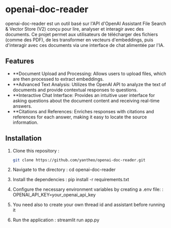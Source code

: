 # openai-doc-reader

openai-doc-reader est un outil basé sur l'API d'OpenAI Assistant File Search & Vector Store (V2) conçu pour lire, analyser et interagir avec des documents. Ce projet permet aux utilisateurs de télécharger des fichiers (comme des PDF), de les transformer en vecteurs d'embeddings, puis d'interagir avec ces documents via une interface de chat alimentée par l'IA.

## Features

- **Document Upload and Processing: Allows users to upload files, which are then processed to extract embeddings.
- **Advanced Text Analysis: Utilizes the OpenAI API to analyze the text of documents and provide contextual responses to questions.
- **Interactive Chat Interface: Provides an intuitive user interface for asking questions about the document content and receiving real-time answers.
- **Citations and References: Enriches responses with citations and references for each answer, making it easy to locate the source information.

## Installation

1. Clone this repository :
   ```bash
   git clone https://github.com/yantheo/openai-doc-reader.git

2. Navigate to the directory :
   cd openai-doc-reader

3. Install the dependencies :
   pip install -r requirements.txt

4. Configure the necessary environment variables by creating a .env file: :
   OPENAI_API_KEY=your_openai_api_key
   
5. You need also to create your own thread id and assistant before running it

6. Run the application :
   streamlit run app.py

